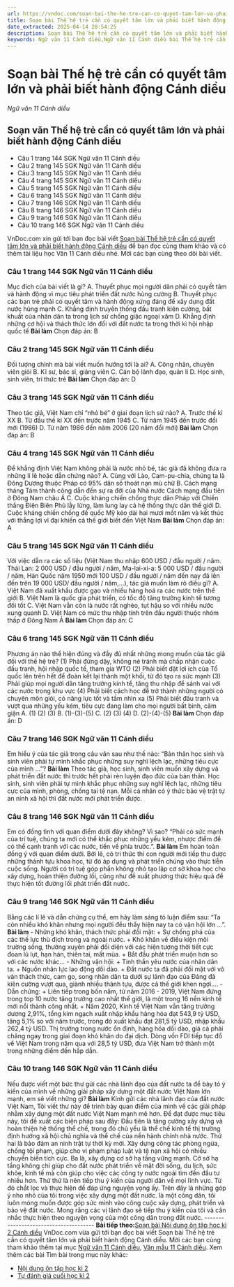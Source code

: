 ```yaml
---
url: https://vndoc.com/soan-bai-the-he-tre-can-co-quyet-tam-lon-va-phai-biet-hanh-dong-canh-dieu-307547
title: Soạn bài Thế hệ trẻ cần có quyết tâm lớn và phải biết hành động Cánh diều - Ngữ văn 11 Cánh diều - VnDoc.com
date_extracted: 2025-04-14 20:54:25
description: Soạn bài Thế hệ trẻ cần có quyết tâm lớn và phải biết hành động Cánh diều được VnDoc.com sưu tầm và xin gửi tới bạn đọc cùng tham khảo. Mời các bạn cùng tham khảo để có thêm tài liệu soạn văn 11 Cánh diều nhé.
keywords: Ngữ văn 11 Cánh diều,Ngữ văn 11 Cánh diều bài Thế hệ trẻ cần có quyết tâm lớn và phải biết hành động,Soạn văn 11 Cánh diều,văn 11 Cánh diều,soạn văn 11,soạn bài 11 cánh diều,ngữ văn 11 cd,Soạn bài Thế hệ trẻ cần có quyết tâm lớn và phải biết hành động Cánh diều,Soạn bài Thế hệ trẻ cần có quyết tâm lớn và phải biết hành động,Soạn văn Thế hệ trẻ cần có quyết tâm lớn và phải biết hành động,Thế hệ trẻ cần có quyết tâm lớn và phải biết hành động
---
```


# Soạn bài Thế hệ trẻ cần có quyết tâm lớn và phải biết hành động Cánh diều
 _Ngữ văn 11 Cánh diều_
## Soạn văn Thế hệ trẻ cần có quyết tâm lớn và phải biết hành động Cánh diều
  * Câu 1 trang 144 SGK Ngữ văn 11 Cánh diều
  * Câu 2 trang 145 SGK Ngữ văn 11 Cánh diều
  * Câu 3 trang 145 SGK Ngữ văn 11 Cánh diều
  * Câu 4 trang 145 SGK Ngữ văn 11 Cánh diều
  * Câu 5 trang 145 SGK Ngữ văn 11 Cánh diều
  * Câu 6 trang 145 SGK Ngữ văn 11 Cánh diều
  * Câu 7 trang 146 SGK Ngữ văn 11 Cánh diều
  * Câu 8 trang 146 SGK Ngữ văn 11 Cánh diều
  * Câu 9 trang 146 SGK Ngữ văn 11 Cánh diều
  * Câu 10 trang 146 SGK Ngữ văn 11 Cánh diều

VnDoc.com xin gửi tới bạn đọc bài viết [Soạn bài Thế hệ trẻ cần có quyết tâm lớn và phải biết hành động Cánh diều](<https://vndoc.com/soan-bai-the-he-tre-can-co-quyet-tam-lon-va-phai-biet-hanh-dong-canh-dieu-307547>) để bạn đọc cùng tham khảo và có thêm tài liệu học Văn 11 Cánh diều nhé. Mời các bạn cùng theo dõi bài viết.
### Câu 1 trang 144 SGK Ngữ văn 11 Cánh diều
Mục đích của bài viết là gì?
A. Thuyết phục mọi người dân phải có quyết tâm và hành động vì mục tiêu phát triển đất nước hùng cường
B. Thuyết phục các bạn trẻ phải có quyết tâm và hành động xứng đáng để xây dựng đất nước hùng mạnh
C. Khẳng định truyền thống đấu tranh kiên cường, bất khuất của nhân dân ta trong lịch sử chống giặc ngoại xâm
D. Khẳng định những cơ hội và thách thức lớn đối với đất nước ta trong thời kì hội nhập quốc tế
**Bài làm**
Chọn đáp án: B
### Câu 2 trang 145 SGK Ngữ văn 11 Cánh diều
Đối tượng chính mà bài viết muốn hướng tới là ai?
A. Công nhân, chuyên viên giỏi
B. Kĩ sư, bác sĩ, giảng viên
C. Cán bộ lãnh đạo, quản lí
D. Học sinh, sinh viên, trí thức trẻ
**Bài làm**
Chọn đáp án: D
### Câu 3 trang 145 SGK Ngữ văn 11 Cánh diều
Theo tác giả, Việt Nam chỉ “nhỏ bé” ở giai đoạn lịch sử nào?
A. Trước thế kỉ XX
B. Từ đầu thế kỉ XX đến trước năm 1945
C. Từ năm 1945 đến trước đổi mới \(1986\)
D. Từ năm 1986 đến năm 2006 \(20 năm đổi mới\)
**Bài làm**
Chọn đáp án: B
### Câu 4 trang 145 SGK Ngữ văn 11 Cánh diều
Để khẳng định Việt Nam không phải là nước nhỏ bé, tác giả đã không đưa ra những lí lẽ hoặc dẫn chứng nào?
A. Cùng với Lào, Cam-pu-chia, chúng ta là Đông Dương thuộc Pháp có 95% dân số thoát nạn mù chữ
B. Cách mạng tháng Tám thành công dẫn đến sự ra đời của Nhà nước Cách mạng đầu tiên ở Đông Nam châu Á
C. Cuộc kháng chiến chống thực dân Pháp với Chiến thắng Điện Biên Phủ lẫy lừng, làm lung lay cả hệ thống thực dân thế giới
D. Cuộc kháng chiến chống đế quốc Mỹ kéo dài hai mươi mốt năm và kết thúc với thắng lợi vĩ đại khiến cả thế giới biết đến Việt Nam
**Bài làm**
Chọn đáp án: A
### Câu 5 trang 145 SGK Ngữ văn 11 Cánh diều
Với việc dẫn ra các số liệu \(Việt Nam thu nhập 600 USD / đầu người / năm. Thái Lan: 2 000 USD / đầu người / năm, Ma-lai-xi-a: 5 000 USD / đầu người / năm, Hàn Quốc năm 1950 mới 100 USD / đầu người / năm đến nay đã lên đến trên 19 000 USD/ đầu người / năm,...\), tác giả muốn làm rõ điều gì?
A. Việt Nam đã xuất khẩu được gạo và nhiều hàng hoá ra các nước trên thế giới
B. Việt Nam là quốc gia phát triển, có tốc độ tăng trưởng kinh tế tương đối tốt
C. Việt Nam vẫn còn là nước rất nghèo, tụt hậu so với nhiều nước xung quanh
D. Việt Nam có mức thu nhập tính trên đầu người thuộc nhóm thấp ở Đông Nam Á
**Bài làm**
Chọn đáp án: C
### Câu 6 trang 145 SGK Ngữ văn 11 Cánh diều
Phương án nào thể hiện đúng và đầy đủ nhất những mong muốn của tác giả đối với thế hệ trẻ?
\(1\) Phải đứng dậy, không né tránh mà chấp nhận cuộc đấu tranh, hội nhập quốc tế, tham gia WTO
\(2\) Phải biết đặt lợi ích của Tổ quốc lên trên hết để đoàn kết lại thành một khối, từ đó tạo ra sức mạnh
\(3\) Phải giúp mọi người dân tăng trưởng kinh tế, tăng thu nhập để sánh vai với các nước trong khu vực
\(4\) Phải biết cách học để trở thành những người có chuyên môn giỏi, có năng lực tốt và tầm nhìn xa
\(5\) Phải biết đấu tranh và vượt qua những yếu kém, tiêu cực đang làm cho mọi người bất bình, căm giận
A. \(1\) \(2\) \(3\)
B. \(1\)-\(3\)-\(5\)
C. \(2\) \(3\) \(4\)
D. \(2\)-\(4\)-\(5\)
**Bài làm**
Chọn đáp án: D
### Câu 7 trang 146 SGK Ngữ văn 11 Cánh diều
Em hiểu ý của tác giả trong câu văn sau như thế nào: “Bản thân học sinh và sinh viên phải tự mình khắc phục những suy nghĩ lệch lạc, những tiêu cực của mình ...”?
**Bài làm**
Theo tác giả, học sinh, sinh viên muốn xây dựng và phát triển đất nước thì trước hết phải rèn luyện đạo đức của bản thân. Học sinh, sinh viên phải tự mình khắc phục những suy nghĩ lệch lạc, những tiêu cực của mình, phòng, chống tai tệ nạn. Mỗi cá nhân có ý thức bảo vệ trật tự an ninh xã hội thì đất nước mới phát triển được.
### Câu 8 trang 146 SGK Ngữ văn 11 Cánh diều
Em có đồng tình với quan điểm dưới đây không? Vì sao?
“Phải có sức mạnh của trí tuệ, chúng ta mới có thể khắc phục những yếu kém, nhược điểm để có thể cạnh tranh với các nước, tiến về phía trước.”.
**Bài làm**
Em hoàn toàn đồng ý với quan điểm dưới. Bởi lẽ, có tri thức thì con người mới tiếp thu được những thành tựu khoa học, từ đó áp dụng và phát triển chúng vào thực tiễn cuộc sống. Người có trí tuệ góp phần không nhỏ tạo lập cơ sở khoa học cho xây dựng, hoàn thiện đường lối, cũng như đề xuất phương thức hiệu quả để thực hiện tốt đường lối phát triển đất nước.
### Câu 9 trang 146 SGK Ngữ văn 11 Cánh diều
Bằng các lí lẽ và dẫn chứng cụ thể, em hãy làm sáng tỏ luận điểm sau: “Ta còn nhiều khó khăn nhưng mọi người đều thấy hiện nay ta có vận hội lớn ...”.
**Bài làm**
\- Những khó khăn, thách thức phải đối mặt:
\+ Sự chống phá của các thế lực thù địch trong và ngoài nước.
\+ Khó khăn về điều kiện môi trường sống, thường xuyên phải đối diện với các hiện tượng thời tiết cực đoan lũ lụt, hạn hán, thiên tai, mất mùa.
\+ Bắt đầu phát triển muộn hơn so với các nước khác...
\- Những vận hội:
\+ Tinh thần yêu nước của nhân dân ta.
\+ Nguồn nhân lực lao động dồi dào.
\+ Đất nước ta đã phải đối mặt với vô vàn thách thức, cam go, song nhân dân ta dưới sự lãnh đạo của Đảng đã kiên cường vượt qua, giành nhiều thành tựu, được cả thế giới khen ngợi....
\- Dẫn chứng:
\+ Liên tiếp trong bốn năm, từ năm 2016 - 2019, Việt Nam đứng trong top 10 nước tăng trưởng cao nhất thế giới, là một trong 16 nền kinh tế mới nổi thành công nhất.
\+ Năm 2020, Kinh tế Việt Nam vẫn tăng trưởng dương 2,91%, tổng kim ngạch xuất nhập khẩu hàng hóa đạt 543,9 tỷ USD, tăng 5,1% so với năm trước, trong đó xuất khẩu đạt 281,5 tỷ USD, nhập khẩu 262,4 tỷ USD. Thị trường trong nước ổn định, hàng hóa dồi dào, giá cả phải chăng ngay trong giai đoạn khó khăn do đại dịch. Dòng vốn FDI tiếp tục đổ về Việt Nam trong năm qua với 28,5 tỷ USD, đưa Việt Nam trở thành một trong những điểm đến hấp dẫn.
### Câu 10 trang 146 SGK Ngữ văn 11 Cánh diều
Nếu được viết một bức thư gửi các nhà lãnh đạo của đất nước ta để bày tỏ ý kiến của mình về những giải pháp xây dựng một đất nước Việt Nam lớn mạnh, em sẽ viết những gì?
**Bài làm**
Kính gửi các nhà lãnh đạo của đất nước Việt Nam,
Tôi viết thư này để trình bày quan điểm của mình về các giải pháp nhằm xây dựng một đất nước Việt Nam mạnh mẽ hơn. Để đạt được mục tiêu này, tôi đề xuất các biện pháp sau đây:
Đầu tiên là tăng cường xây dựng và hoàn thiện hệ thống thể chế, trong đó chủ yếu là thể chế kinh tế thị trường định hướng xã hội chủ nghĩa và thể chế của nền hành chính nhà nước.
Thứ hai là bảo đảm an ninh trật tự thời kỳ mới. Xây dựng công tác phòng ngừa, chống tội phạm, giúp cho vi phạm pháp luật và tệ nạn xã hội có nhiều chuyển biến tích cực.
Ba là, xây dựng cơ sở hạ tầng vững mạnh. Cở sở hạ tầng không chỉ giúp cho đất nước phát triển về mặt đời sống, du lịch, sức khỏe, kinh tế mà còn giúp cho việc các công ty nước ngoài tìm đến đầu tư nhiều hơn.
Thứ thứ là nên tiếp thu ý kiến của người dân về mọi lĩnh vực. Từ đó chắt lọc và thực hiện để đáp ứng nguyện vọng ấy.
Trên đây là những góp ý nho nhỏ của tôi trong việc xây dựng một đất nước. là một công dân, tôi luôn móng muốn được góp sức mình vào công cuộc xây dựng, phát triển và bảo vệ đất nước. Mong rằng các vị lãnh đạo sẽ tiếp thu ý kiến của tôi và cân nhắc thực hiện theo nguyện vọng của một công dân trong đất nước.
\--------------------------------------
**Bài tiếp theo:**[Soạn bài Nội dung ôn tập hoc kì 2 Cánh diều](<https://vndoc.com/soan-bai-noi-dung-on-tap-hoc-ki-2-canh-dieu-307550>)
VnDoc.com vừa gửi tới bạn đọc bài viết Soạn bài Thế hệ trẻ cần có quyết tâm lớn và phải biết hành động Cánh diều. Mời các bạn cùng tham khảo thêm tại mục [Ngữ văn 11 Cánh diều](<https://vndoc.com/ngu-van-11-canh-dieu>), [Văn mẫu 11 Cánh diều](<https://vndoc.com/van-mau-lop-11-canh-dieu>).
Xem thêm các bài Tìm bài trong mục này khác:
  * [Nội dung ôn tập học kì 2](</soan-bai-noi-dung-on-tap-hoc-ki-2-canh-dieu-307550>)
  * [Tự đánh giá cuối học kì 2](</soan-bai-tu-danh-gia-cuoi-hoc-ki-2-canh-dieu-307553>)

